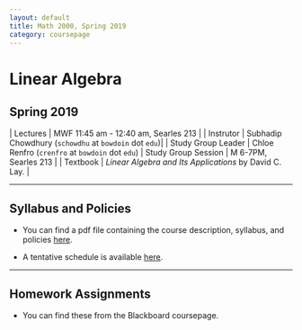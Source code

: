 ```yaml
---
layout: default
title: Math 2000, Spring 2019
category: coursepage
---
```


# Linear Algebra
## Spring 2019

  

|  Lectures  | MWF	11:45 am - 12:40 am, Searles 213 |
|  Instrutor | Subhadip Chowdhury (`schowdhu` at `bowdoin` dot `edu`)|
|  Study Group Leader | Chloe Renfro (`crenfro` at `bowdoin` dot `edu`)
|  Study Group Session | M 6-7PM, Searles 213 |
|  Textbook | _Linear  Algebra  and  Its Applications_ by David C. Lay. |


---
## Syllabus and Policies 

+ You can find a pdf file containing the course description, syllabus, and policies [here](Syllabus_2000_Spring_2019.pdf). 

+ A tentative schedule is available [here](S2000.pdf).


---

## Homework Assignments

+ You can find these from the Blackboard coursepage.

